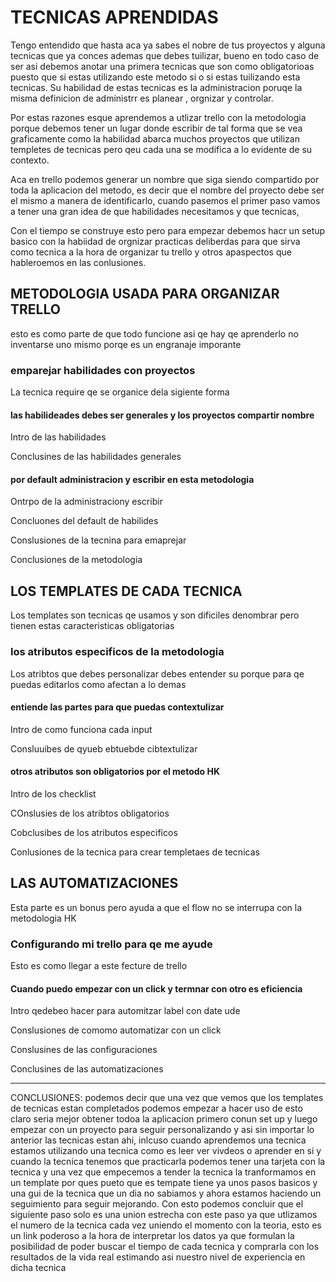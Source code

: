 # TECNICAS APRENDIDAS

Tengo entendido que hasta aca ya sabes el nobre de tus proyectos y alguna tecnicas que ya conces ademas que debes tuilizar, bueno en todo caso de ser asi debemos anotar una primera tecnicas que son como obligatorioas puesto que si estas utilizando este metodo si o si estas tuilizando esta tecnicas. Su habilidad de estas tecnicas es la administracion poruqe la misma definicion de administrr es planear , orgnizar y controlar.

Por estas razones esque aprendemos a utlizar trello con la metodologia porque debemos tener un lugar donde escribir de tal forma que se vea graficamente como la habilidad abarca muchos proyectos que utilizan templetes de tecnicas pero qeu cada una se modifica a lo evidente de su contexto.

Aca en trello podemos generar un nombre que siga siendo compartido por toda la aplicacion del metodo, es decir que el nombre del proyecto debe ser el mismo a manera de identificarlo, cuando pasemos el primer paso vamos a tener una gran idea de que habilidades necesitamos y que tecnicas,

Con el tiempo se construye esto pero para empezar debemos hacr un setup basico con la habiidad de orgnizar practicas deliberdas para que sirva como tecnica a la hora de organizar tu trello y otros apaspectos que hableroemos en las conlusiones.

## METODOLOGIA USADA PARA ORGANIZAR TRELLO

esto es como parte de que todo funcione asi qe hay qe aprenderlo no inventarse uno mismo porqe es un engranaje imporante

### emparejar habilidades con proyectos

La tecnica require qe se organice dela sigiente forma

#### las habilideades debes ser generales y los proyectos compartir nombre

Intro de las habilidades

Conclusines de las habilidades generales

#### por default administracion y escribir en esta metodologia

Ontrpo de la administraciony escribir

Concluones del default de habilides

Conslusiones de la tecnina para emaprejar

Conclusiones de la metodologia

## LOS TEMPLATES DE CADA TECNICA

Los templates son tecnicas qe usamos y son dificiles denombrar pero tienen estas caracteristicas obligatorias

### los atributos especificos de la metodologia

Los atribtos que debes personalizar debes entender su porque para qe puedas editarlos como afectan a lo demas

#### entiende las partes para que puedas contextulizar

Intro de como funciona cada input

Consluuibes de qyueb ebtuebde cibtextulizar

#### otros atributos son obligatorios por el metodo HK

Intro de los checklist

COnslusies de los atribtos obligatorios

Cobclusibes de los atributos especificos

Conlusiones de la tecnica para crear templetaes de tecnicas

## LAS AUTOMATIZACIONES

Esta parte es un bonus pero ayuda a que el flow no se interrupa con la metodologia HK

### Configurando mi trello para qe me ayude

Esto es como llegar a este fecture de trello

#### Cuando puedo empezar con un click y termnar con otro es eficiencia

Intro qedebeo hacer para automitzar label con date ude

Conslusiones de comomo automatizar con un click

Conslusines de las configuraciones

Conclusines de las automatizaciones

---

CONCLUSIONES: podemos decir que una vez que vemos que los templates de tecnicas estan completados podemos empezar a hacer uso de esto claro seria mejor obtener todoa la aplicacion primero conun set up y luego empezar con un proyecto para seguir personalizando y asi sin importar lo anterior las tecnicas estan ahi, inlcuso cuando aprendemos una tecnica estamos utilizando una tecnica como es leer ver vivdeos o aprender en si y cuando la tecnica tenemos que practicarla podemos tener una tarjeta con la tecnica y una vez que empecemos a tender la tecnica la tranformamos en un template por ques pueto que es tempate tiene ya unos pasos basicos y una gui de la tecnica que un dia no sabiamos y ahora estamos haciendo un seguimiento para seguir mejorando. Con esto podemos concluir que el siguiente paso solo es una union estrecha con este paso ya que utlizamos el numero de la tecnica cada vez uniendo el momento con la teoria, esto es un link poderoso a la hora de interpretar los datos ya que formulan la posibilidad de poder buscar el tiempo de cada tecnica y comprarla con los resultados de la vida real estimando asi nuestro nivel de experiencia en dicha tecnica
